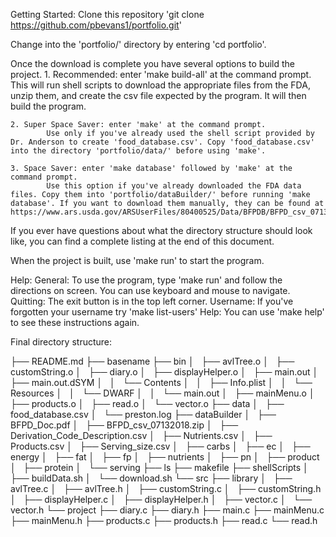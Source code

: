 
Getting Started: 
Clone this repository 'git clone https://github.com/pbevans1/portfolio.git'

Change into the 'portfolio/' directory by entering 'cd portfolio'.

Once the download is complete you have several options to build the project.
    1. Recommended: enter 'make build-all' at the command prompt.
            This will run shell scripts to download the appropriate files from the FDA, unzip them, and create the csv file expected by the program. It will then build the program.

    2. Super Space Saver: enter 'make' at the command prompt.
            Use only if you've already used the shell script provided by Dr. Anderson to create 'food_database.csv'. Copy 'food_database.csv' into the directory 'portfolio/data/' before using 'make'.

    3. Space Saver: enter 'make database' followed by 'make' at the command prompt.
            Use this option if you've already downloaded the FDA data files. Copy them into 'portfolio/dataBuilder/' before running 'make database'. If you want to download them manually, they can be found at https://www.ars.usda.gov/ARSUserFiles/80400525/Data/BFPDB/BFPD_csv_07132018.zip 

If you ever have questions about what the directory structure should look like, you can find a complete listing at the end of this document. 

When the project is built, use 'make run' to start the program. 


Help: 
    General: To use the program, type 'make run' and follow the directions on screen. You can use keyboard and mouse to navigate.
    Quitting: The exit button is in the top left corner.
    Username: If you've forgotten your username try 'make list-users'
    Help: You can use 'make help' to see these instructions again.






Final directory structure: 

├── README.md
├── basename
├── bin
│   ├── avlTree.o
│   ├── customString.o
│   ├── diary.o
│   ├── displayHelper.o
│   ├── main.out
│   ├── main.out.dSYM
│   │   └── Contents
│   │       ├── Info.plist
│   │       └── Resources
│   │           └── DWARF
│   │               └── main.out
│   ├── mainMenu.o
│   ├── products.o
│   ├── read.o
│   └── vector.o
├── data
│   ├── food_database.csv
│   └── preston.log
├── dataBuilder
│   ├── BFPD_Doc.pdf
│   ├── BFPD_csv_07132018.zip
│   ├── Derivation_Code_Description.csv
│   ├── Nutrients.csv
│   ├── Products.csv
│   ├── Serving_size.csv
│   ├── carbs
│   ├── ec
│   ├── energy
│   ├── fat
│   ├── fp
│   ├── nutrients
│   ├── pn
│   ├── product
│   ├── protein
│   └── serving
├── ls
├── makefile
├── shellScripts
│   ├── buildData.sh
│   └── download.sh
└── src
    ├── library
    │   ├── avlTree.c
    │   ├── avlTree.h
    │   ├── customString.c
    │   ├── customString.h
    │   ├── displayHelper.c
    │   ├── displayHelper.h
    │   ├── vector.c
    │   └── vector.h
    └── project
        ├── diary.c
        ├── diary.h
        ├── main.c
        ├── mainMenu.c
        ├── mainMenu.h
        ├── products.c
        ├── products.h
        ├── read.c
        └── read.h